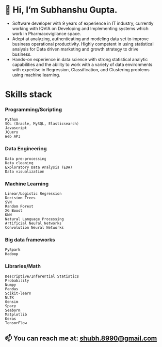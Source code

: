 # 👋 Hi, I’m Subhanshu Gupta.
- Software developer with 9 years of experience in IT industry, currently working with IQVIA on  Developing and Implementing systems which work in Pharmacovigilance space.
- Adept at analyzing, authenticating and modeling data set to improve business operational productivity. Highly competent in using statistical analysis for Data driven marketing and growth strategy to drive business.
- Hands-on experience in data science with strong statistical analytic capabilities and the ability to work with a variety of data environments with expertise in Regression, Classification, and Clustering problems using machine learning. 

# Skills stack
### Programming/Scripting
    Python
    SQL (Oracle, MySQL, Elasticsearch)
    Javascript
    JQuery
    Web API
### Data Engineering
    Data pre-processing
    Data cleaning
    Exploratory Data Analysis (EDA)
    Data visualization
### Machine Learning
    Linear/Logistic Regression
    Decision Trees
    SVN
    Random Forest
    XG Boost
    KNN
    Natural Language Processing
    Artificial Neural Networks
    Convolution Neural Networks
### Big data frameworks
    PySpark
    Hadoop
### Libraries/Math
    Descriptive/Inferential Statistics
    Probability
    Numpy
    Pandas
    Scikit-learn
    NLTK
    Gensim
    Spacy
    Seaborn
    Matplotlib
    Keras 
    TensorFlow

## 📫 You can reach me at: shubh.8990@gmail.com

<!---
shubh8990/shubh8990 is a ✨ special ✨ repository because its `README.md` (this file) appears on your GitHub profile.
You can click the Preview link to take a look at your changes.
--->
